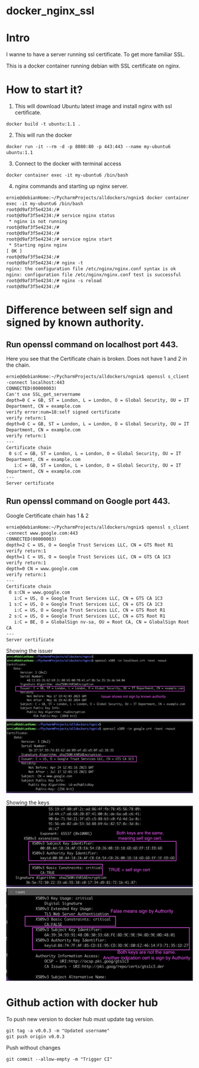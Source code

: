 # docker_nginx_ssl

# Intro  

I wanne to have a server running ssl certificate. To get more familiar SSL.

This is a docker container running debian with SSL certificate on nginx.

# How to start it?

1. This will download Ubuntu latest image and install nginx with ssl certificate.
``` 
docker build -t ubuntu:1.1 . 
```

2. This will run the docker 
``` 
docker run -it --rm -d -p 8080:80 -p 443:443 --name my-ubuntu6 ubuntu:1.1 
``` 

3. Connect to the docker with terminal access
```
docker container exec -it my-ubuntu6 /bin/bash
```

4. nginx commands and starting up nginx server. 

```
ernie@debianHome:~/PycharmProjects/alldockers/ngnix$ docker container exec -it my-ubuntu6 /bin/bash
root@d9af3f5e4234:/#
root@d9af3f5e4234:/# service nginx status
 * nginx is not running
root@d9af3f5e4234:/#
root@d9af3f5e4234:/#
root@d9af3f5e4234:/# service nginx start
 * Starting nginx nginx                                                                                                                                                  [ OK ]
root@d9af3f5e4234:/#
root@d9af3f5e4234:/# nginx -t
nginx: the configuration file /etc/nginx/nginx.conf syntax is ok
nginx: configuration file /etc/nginx/nginx.conf test is successful
root@d9af3f5e4234:/# nginx -s reload
root@d9af3f5e4234:/#
```


# Difference between self sign and signed by known authority.

## Run openssl command on localhost port 443.
Here you see that the Certificate chain is broken. Does not have 1 and 2 in the chain.


```
ernie@debianHome:~/PycharmProjects/alldockers/ngnix$ openssl s_client -connect localhost:443
CONNECTED(00000003)
Can't use SSL_get_servername
depth=0 C = GB, ST = London, L = London, O = Global Security, OU = IT Department, CN = example.com
verify error:num=18:self signed certificate
verify return:1
depth=0 C = GB, ST = London, L = London, O = Global Security, OU = IT Department, CN = example.com
verify return:1
---
Certificate chain
 0 s:C = GB, ST = London, L = London, O = Global Security, OU = IT Department, CN = example.com
   i:C = GB, ST = London, L = London, O = Global Security, OU = IT Department, CN = example.com
---
Server certificate
```


## Run openssl command on Google port 443.
Google Certificate chain has 1 & 2
```
ernie@debianHome:~/PycharmProjects/alldockers/ngnix$ openssl s_client -connect www.google.com:443
CONNECTED(00000003)
depth=2 C = US, O = Google Trust Services LLC, CN = GTS Root R1
verify return:1
depth=1 C = US, O = Google Trust Services LLC, CN = GTS CA 1C3
verify return:1
depth=0 CN = www.google.com
verify return:1
---
Certificate chain
 0 s:CN = www.google.com
   i:C = US, O = Google Trust Services LLC, CN = GTS CA 1C3
 1 s:C = US, O = Google Trust Services LLC, CN = GTS CA 1C3
   i:C = US, O = Google Trust Services LLC, CN = GTS Root R1
 2 s:C = US, O = Google Trust Services LLC, CN = GTS Root R1
   i:C = BE, O = GlobalSign nv-sa, OU = Root CA, CN = GlobalSign Root CA
---
Server certificate
```

Showing the issuer
![Screenshot](pictures/bad-cert.png)
![Screenshot](pictures/good-key.png)


Showing the keys 
![Screenshot](pictures/bad-key.png)
![Screenshot](pictures/good-cert.png)




# Github action with docker hub

To push new version to docker hub must update tag version.

```
git tag -a v0.0.3 -m "Updated username"
git push origin v0.0.3
```

Push without changes

```
git commit --allow-empty -m "Trigger CI"
```



